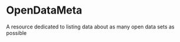 OpenDataMeta
============

A resource dedicated to listing data about as many open data sets as possible
